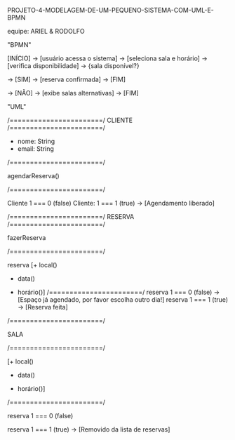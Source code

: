 PROJETO-4-MODELAGEM-DE-UM-PEQUENO-SISTEMA-COM-UML-E-BPMN

equipe: ARIEL & RODOLFO

"BPMN"

[INÍCIO] -> [usuário acessa o sistema] -> [seleciona sala e horário] -> [verifica disponibilidade] -> {sala disponível?}

-> [SIM] -> [reserva confirmada] -> [FIM]

-> [NÃO] -> [exibe salas alternativas] -> [FIM]

"UML"

/=======================/
CLIENTE
/=======================/

- nome: String
- email: String

/=======================/

agendarReserva()

/=======================/

Cliente 1 === 0 (false)
Cliente: 1 === 1 (true) -> [Agendamento liberado]

/=======================/
RESERVA
/=======================/

fazerReserva

/=======================/

reserva [+ local()

+ data()

+ horário()]
/=======================/
reserva 1 === 0 (false) -> [Espaço já agendado, por favor escolha outro dia!]
reserva 1 === 1 (true) -> [Reserva feita]


/=======================/

SALA

/=======================/

[+ local()

+ data()

+ horário()]

/=======================/


reserva 1 === 0 (false)

reserva 1 === 1 (true) -> [Removido da lista de reservas]

